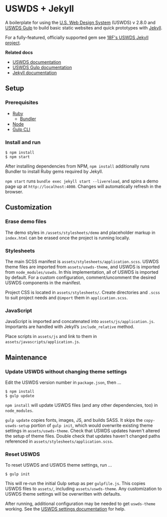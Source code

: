 # USWDS + Jekyll

A boilerplate for using the [U.S. Web Design System](https://designsystem.digital.gov/) (USWDS) v 2.8.0 and [USWDS Gulp](https://github.com/uswds/uswds-gulp) to build basic static websites and quick prototypes with [Jekyll](https://jekyllrb.com/).

For a fully-featured, officially supported gem see [18F's USWDS Jekyll project](https://github.com/18F/uswds-jekyll).

**Related docs**

- [USWDS documentation](https://designsystem.digital.gov/how-to-use-uswds/)
- [USWDS Gulp documentation](https://github.com/uswds/uswds-gulp#readme)
- [Jekyll documentation](https://jekyllrb.com/docs/home/)

## Setup

### Prerequisites

- [Ruby](https://www.ruby-lang.org/en/documentation/installation/)
  - [Bundler](https://bundler.io/)
- [Node](https://nodejs.org/)
- [Gulp CLI](https://gulpjs.com/docs/en/getting-started/quick-start)

### Install and run

```
$ npm install
$ npm start
```

After installing dependencies from NPM, `npm install` additionally runs Bundler to install Ruby gems required by Jekyll.

`npm start` runs `bundle exec jekyll start --livereload`, and spins a demo page up at `http://localhost:4000`. Changes will automatically refresh in the browser.

## Customization

### Erase demo files

The demo styles in `/assets/stylesheets/demo` and placeholder markup in `index.html` can be erased once the project is running locally.

### Stylesheets

The main SCSS manifest is `assets/stylesheets/application.scss`. USWDS theme files are imported from `assets/uswds-theme`, and USWDS is imported from `node_modules/uswds`. In this implementation, all of USWDS is imported by default. For a custom configuration, comment/uncomment the desired USWDS components in the manifest.

Project CSS is located in `assets/stylesheets/`. Create directories and `.scss` to suit project needs and `@import` them in `application.scss`.

### JavaScript
JavaScript is imported and concatenated into `assets/js/application.js`. Importants are handled with Jekyll’s `include_relative` method.

Place scripts in `assets/js` and link to them in `assets/javascripts/application.js`.

## Maintenance

### Update USWDS without changing theme settings

Edit the USWDS version number in `package.json`, then ...

```
$ npm install
$ gulp update
```

`npm install` will update USWDS files (and any other dependencies, too) in `node_modules`.

`gulp update` copies fonts, images, JS, and builds SASS. It skips the `copy-uswds-setup` portion of `gulp init`, which would overwrite existing theme settings in `assets/uswds-theme`. Check that USWDS updates haven't altered the setup of theme files. Double check that updates haven't changed paths referenced in `assets/stylesheets/application.scss`.

### Reset USWDS

To reset USWDS and USWDS theme settings, run ...

```
$ gulp init
```

This will re-run the initial Gulp setup as per `gulpfile.js`. This copies USWDS files to `assets/`, including `assets/uswds-theme`. Any customization to USWDS theme settings will be overwritten with defaults.

After running, additional configuration may be needed to get `uswds-theme` working. See the [USWDS settings documentation](https://designsystem.digital.gov/documentation/settings/) for help.
